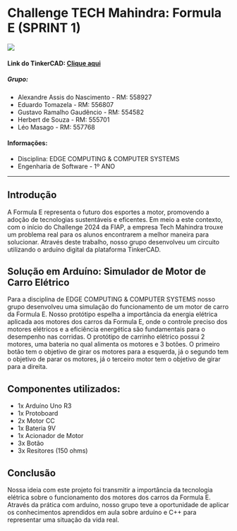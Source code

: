 # Challenge TECH Mahindra: Formula E (SPRINT 1)
![](https://www.autoracing1.com/wp-content/uploads/2021/formulae/misc/mahindraseason8season.jpg)

#### Link do TinkerCAD: [Clique aqui](https://www.tinkercad.com/things/dWgfiCTZBbE-edge-chalange?sharecode=wJiuYL-7wzWrRsiv4rNFLK36o4d6VYhRuaffzpD2jLs)

##### Grupo:  
- Alexandre Assis do Nascimento - RM: 558927
- Eduardo Tomazela - RM: 556807
- Gustavo Ramalho Gaudêncio - RM: 554582
- Herbert de Souza - RM: 555701
- Léo Masago - RM: 557768

#### Informações:  
- Disciplina: EDGE COMPUTING & COMPUTER SYSTEMS
- Engenharia de Software - 1º ANO

---

## Introdução  
A Formula E representa o futuro dos esportes a motor, promovendo a adoção de tecnologias sustentáveis e eficentes. Em meio a este contexto, com o início do Challenge 2024 da FIAP, a empresa Tech Mahindra trouxe um problema real para os alunos encontrarem a melhor maneira para solucionar. Através deste trabalho, nosso grupo desenvolveu um circuito utilizando o arduíno digital da plataforma TinkerCAD.


## Solução em Arduíno: Simulador de Motor de Carro Elétrico   
Para a disciplina de EDGE COMPUTING & COMPUTER SYSTEMS nosso grupo desenvolveu uma simulação do funcionamento de um motor de carro da Formula E. Nosso protótipo espelha a importância da energia elétrica aplicada aos motores dos carros da Formula E, onde o controle preciso dos motores elétricos e a eficiência energética são fundamentais para o desempenho nas corridas. O protótipo de carrinho elétrico possui 2 motores, uma bateria no qual alimenta os motores e 3 botões. O primeiro botão tem o objetivo de girar os motores para a esquerda, já o segundo tem o objetivo de parar os motores, já o terceiro motor tem o objetivo de girar para a direita. 

## Componentes utilizados:  
- 1x Arduíno Uno R3
- 1x Protoboard
- 2x Motor CC
- 1x Bateria 9V
- 1x Acionador de Motor
- 3x Botão
- 3x Resitores (150 ohms)

## Conclusão
Nossa ideia com este projeto foi transmitir a importância da tecnologia elétrica sobre o funcionamento dos motores dos carros da Formula E. Através da prática com arduíno, nosso grupo teve a oportunidade de aplicar os conhecimentos aprendidos em aula sobre arduíno e C++ para representar uma situação da vida real.
